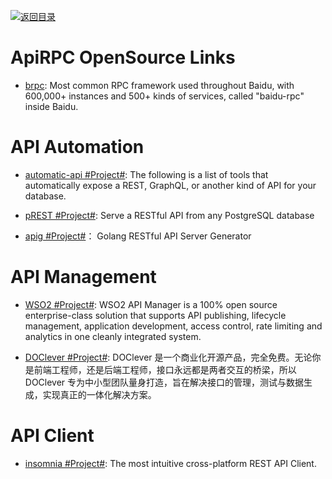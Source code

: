 [![返回目录](https://user-images.githubusercontent.com/5803001/38079637-ff0abcf0-3371-11e8-9b76-ad651620afc7.jpg)](https://github.com/wxyyxc1992/Awesome-Links)

# ApiRPC OpenSource Links

* [brpc](https://github.com/brpc/brpc): Most common RPC framework used throughout Baidu, with 600,000+ instances and 500+ kinds of services, called "baidu-rpc" inside Baidu.

# API Automation

* [automatic-api #Project#](https://github.com/dbohdan/automatic-api): The following is a list of tools that automatically expose a REST, GraphQL, or another kind of API for your database.

* [pREST #Project#](https://github.com/prest/prest): Serve a RESTful API from any PostgreSQL database

* [apig #Project#](https://github.com/wantedly/apig)： Golang RESTful API Server Generator

# API Management

* [WSO2 #Project#](https://wso2.com/api-management/): WSO2 API Manager is a 100% open source enterprise-class solution that supports API publishing, lifecycle management, application development, access control, rate limiting and analytics in one cleanly integrated system.

* [DOClever #Project#](https://github.com/sx1989827/DOClever): DOClever 是一个商业化开源产品，完全免费。无论你是前端工程师，还是后端工程师，接口永远都是两者交互的桥梁，所以 DOClever 专为中小型团队量身打造，旨在解决接口的管理，测试与数据生成，实现真正的一体化解决方案。

# API Client

* [insomnia #Project#](https://github.com/getinsomnia/insomnia): The most intuitive cross-platform REST API Client.

